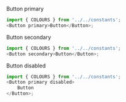 Button primary

```js
import { COLOURS } from '../../constants';
<Button primary>Button</Button>;
```

Button secondary

```js
import { COLOURS } from '../../constants';
<Button secondary>Button</Button>;
```

Button disabled

```js
import { COLOURS } from '../../constants';
<Button primary disabled>
	Button
</Button>;
```
